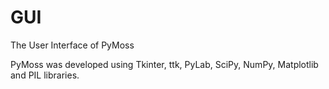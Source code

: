 GUI
===

The User Interface of PyMoss

PyMoss was developed using Tkinter, ttk, PyLab, SciPy, NumPy, Matplotlib and PIL libraries.
